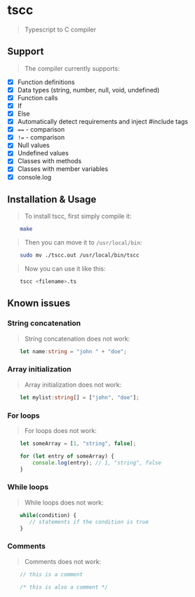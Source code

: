 # tscc
> Typescript to C compiler

## Support
> The compiler currently supports:

- [x] Function definitions
- [x] Data types (string, number, null, void, undefined)
- [x] Function calls
- [x] If
- [x] Else
- [x] Automatically detect requirements and inject #include tags
- [x] `==` - comparison
- [x] `!=` - comparison
- [x] Null values
- [x] Undefined values
- [x] Classes with methods
- [x] Classes with member variables
- [x] console.log

## Installation & Usage
> To install tscc, first simply compile it:
```bash
    make
```
> Then you can move it to `/usr/local/bin`:
```bash
    sudo mv ./tscc.out /usr/local/bin/tscc
```
> Now you can use it like this:
```bash
    tscc <filename>.ts
```

## Known issues
### String concatenation
> String concatenation does not work:
```typescript
    let name:string = "john " + "doe";
```

### Array initialization
> Array initialization does not work:
```typescript
    let mylist:string[] = ["john", "doe"];
```

### For loops
> For loops does not work:
```typescript
    let someArray = [1, "string", false];

    for (let entry of someArray) {
        console.log(entry); // 1, "string", false
    }
```

### While loops
> While loops does not work:
```typescript
    while(condition) { 
       // statements if the condition is true 
    }
```

### Comments
> Comments does not work:
```typescript
    // this is a comment

    /* this is also a comment */
```
